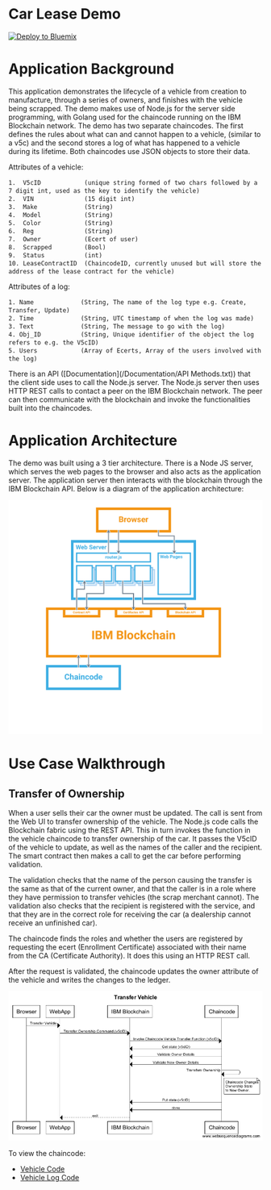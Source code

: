 # Car Lease Demo

[![Deploy to Bluemix](https://bluemix.net/deploy/button.png)](https://bluemix.net/deploy?repository=https://github.com/awjh/car-lease-demo.git)

# Application Background

This application demonstrates the lifecycle of a vehicle from creation to manufacture, through a series of owners, and finishes with the vehicle being scrapped. The demo makes use of Node.js for the server side programming, with Golang used for the chaincode running on the IBM Blockchain network. The demo has two separate chaincodes. The first defines the rules about what can and cannot happen to a vehicle, (similar to a v5c) and the second stores a log of what has happened to a vehicle during its lifetime. Both chaincodes use JSON objects to store their data.

Attributes of a vehicle:

	1.	V5cID            (unique string formed of two chars followed by a 7 digit int, used as the key to identify the vehicle)
	2. 	VIN              (15 digit int)
	3. 	Make             (String)
	4. 	Model            (String)
	5. 	Color            (String)
	6. 	Reg              (String)
	7. 	Owner            (Ecert of user)
	8. 	Scrapped         (Bool)
	9. 	Status           (int)
	10. LeaseContractID  (ChaincodeID, currently unused but will store the address of the lease contract for the vehicle)

Attributes of a log:

	1. Name             (String, The name of the log type e.g. Create, Transfer, Update)
	2. Time             (String, UTC timestamp of when the log was made)
	3. Text             (String, The message to go with the log)
	4. Obj_ID           (String, Unique identifier of the object the log refers to e.g. the V5cID)
	5. Users            (Array of Ecerts, Array of the users involved with the log)

There is an API ([Documentation](/Documentation/API Methods.txt)) that the client side uses to call the Node.js server. The Node.js server then uses HTTP REST calls to contact a peer on the IBM Blockchain network. The peer can then communicate with the blockchain and invoke the functionalities built into the chaincodes.


# Application Architecture

The demo was built using a 3 tier architecture. There is a Node JS server, which serves the web pages to the browser and also acts as the application server. The application server then interacts with the blockchain through the IBM Blockchain API. Below is a diagram of the application architecture:

![Component Model](Images/Technical_Component_Model.png)

# Use Case Walkthrough

## Transfer of Ownership ##

When a user sells their car the owner must be updated. The call is sent from the Web UI to transfer ownership of the vehicle. The Node.js code calls the Blockchain fabric using the REST API. This in turn invokes the function in the vehicle chaincode to transfer ownership of the car. It passes the V5cID of the vehicle to update, as well as the names of the caller and the recipient. The smart contract then makes a call to get the car before performing validation.

The validation checks that the name of the person causing the transfer is the same as that of the current owner, and that the caller is in a role where they have permission to transfer vehicles (the scrap merchant cannot). The validation also checks that the recipient is registered with the service, and that they are in the correct role for receiving the car (a dealership cannot receive an unfinished car).

The chaincode finds the roles and whether the users are registered by requesting the ecert (Enrollment Certificate) associated with their name from the CA (Certificate Authority). It does this using an HTTP REST call.

After the request is validated, the chaincode updates the owner attribute of the vehicle and writes the changes to the ledger.

![Transfer Ownership Sequence Diagram](Images/Transfer_Vehicle_Sequence_Diagram.png)

To view the chaincode:

- [Vehicle Code](Chaincode/vehicle_code/vehicles.go)
- [Vehicle Log Code](Chaincode/vehicle_log_code/vehicle_log.go)
